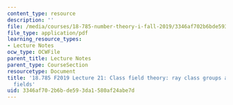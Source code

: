 ```yaml
---
content_type: resource
description: ''
file: /media/courses/18-785-number-theory-i-fall-2019/3346af702b6bde593da1580af24abe7d_MIT18_785F19_lec21.pdf
file_type: application/pdf
learning_resource_types:
- Lecture Notes
ocw_type: OCWFile
parent_title: Lecture Notes
parent_type: CourseSection
resourcetype: Document
title: '18.785 F2019 Lecture 21: Class field theory: ray class groups and ray class
  fields'
uid: 3346af70-2b6b-de59-3da1-580af24abe7d
---
```

